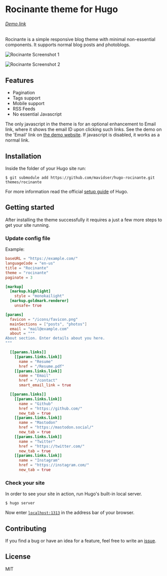 # Rocinante theme for Hugo

###### [Demo link](https://sidverma.io/hugo-rocinante/)

Rocinante is a simple responsive blog theme with minimal non-essential components. It supports normal blog posts and photoblogs.

![Rocinante Screenshot 1](https://raw.githubusercontent.com/mavidser/hugo-rocinante/master/images/tn.png)

![Rocinante Screenshot 2](https://raw.githubusercontent.com/mavidser/hugo-rocinante/master/images/screenshot.png)

## Features

- Pagination
- Tags support
- Mobile support
- RSS Feeds
- No essential Javascript

The only javascript in the theme is for an optional enhancement to Email link, where it shows the email ID upon clicking such links. See the demo on the 'Email' link on [the demo website](https://sidverma.io/hugo-rocinante/). If javascript is disabled, it works as a normal link.

## Installation

Inside the folder of your Hugo site run:

    $ git submodule add https://github.com/mavidser/hugo-rocinante.git themes/rocinante

For more information read the official [setup guide](//gohugo.io/overview/installing/) of Hugo.

## Getting started

After installing the theme successfully it requires a just a few more steps to get your site running.

### Update config file

Example:

```toml
baseURL = "https://example.com/"
languageCode = "en-us"
title = "Rocinante"
theme = "rocinante"
paginate = 3

[markup]
  [markup.highlight]
    style = "monokailight"
  [markup.goldmark.renderer]
    unsafe= true

[params]
  favicon = "/icons/favicon.png"
  mainSections = ["posts", "photos"]
  email = "mail@example.com"
  about = """
About section. Enter details about you here.
"""

  [[params.links]]
    [[params.links.link]]
      name = "Resume"
      href = "/Resume.pdf"
    [[params.links.link]]
      name = "Email"
      href = "/contact"
      smart_email_link = true

  [[params.links]]
    [[params.links.link]]
      name = "Github"
      href = "https://github.com/"
      new_tab = true
    [[params.links.link]]
      name = "Mastodon"
      href = "https://mastodon.social/"
      new_tab = true
    [[params.links.link]]
      name = "Twitter"
      href = "https://twitter.com/"
      new_tab = true
    [[params.links.link]]
      name = "Instagram"
      href = "https://instagram.com/"
      new_tab = true
```

### Check your site

In order to see your site in action, run Hugo's built-in local server.

`$ hugo server`

Now enter [`localhost:1313`](http://localhost:1313/) in the address bar of your browser.

## Contributing

If you find a bug or have an idea for a feature, feel free to write an [issue](https://github.com/mavidser/hugo-rocinante/issues).

## License

MIT
